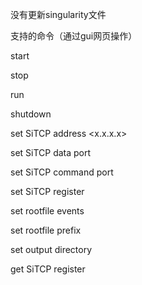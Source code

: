 
没有更新singularity文件

支持的命令（通过gui网页操作）

start 

stop

run

shutdown

set	SiTCP  address  <x.x.x.x>

set	SiTCP  data  port  <x>

set	SiTCP  command  port  <x>
  
set	SiTCP  register  <x>
  
set	rootfile  events  <x>
  
set	rootfile  prefix <x>
  
set   output  directory <x>
  
get  SiTCP register <x>
  
